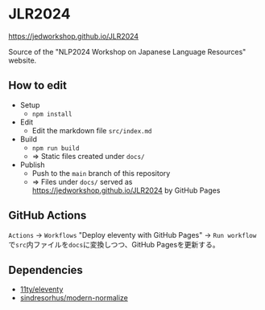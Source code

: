 # JLR2024

https://jedworkshop.github.io/JLR2024

Source of the "NLP2024 Workshop on Japanese Language Resources" website.

## How to edit

- Setup
  - `npm install`
- Edit
  - Edit the markdown file `src/index.md`
- Build
  - `npm run build`
  - => Static files created under `docs/`
- Publish  
  - Push to the `main` branch of this repository
  - => Files under `docs/` served as https://jedworkshop.github.io/JLR2024 by GitHub Pages

## GitHub Actions

`Actions` -> `Workflows` "Deploy eleventy with GitHub Pages" -> `Run workflow`
で`src`内ファイルを`docs`に変換しつつ、GitHub Pagesを更新する。

## Dependencies

- [11ty/eleventy](https://github.com/11ty/eleventy)
- [sindresorhus/modern-normalize](https://github.com/sindresorhus/modern-normalize)
